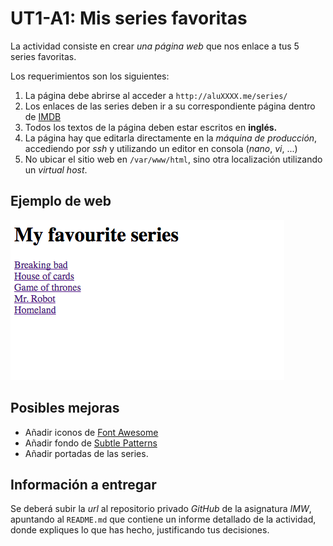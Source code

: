 # UT1-A1: Mis series favoritas

La actividad consiste en crear *una página web* que nos enlace a tus 5 series favoritas.

Los requerimientos son los siguientes:

1. La página debe abrirse al acceder a `http://aluXXXX.me/series/`
2. Los enlaces de las series deben ir a su correspondiente página dentro de [IMDB](http://www.imdb.com/)
3. Todos los textos de la página deben estar escritos en **inglés.**
4. La página hay que editarla directamente en la *máquina de producción*, accediendo por *ssh* y utilizando un editor en consola (*nano*, *vi*, ...)
5. No ubicar el sitio web en `/var/www/html`, sino otra localización utilizando un *virtual host*.

## Ejemplo de web

![](img/sample.png)

## Posibles mejoras

- Añadir iconos de [Font Awesome](http://fontawesome.io/)
- Añadir fondo de [Subtle Patterns](https://www.toptal.com/designers/subtlepatterns/) 
- Añadir portadas de las series.

## Información a entregar

Se deberá subir la *url* al repositorio privado *GitHub* de la asignatura *IMW*, apuntando al `README.md` que contiene un informe detallado de la actividad, donde expliques lo que has hecho, justificando tus decisiones.
